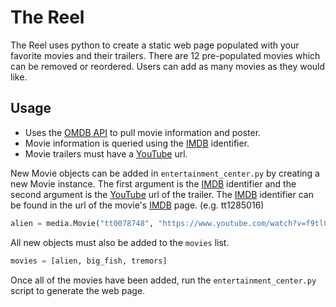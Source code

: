# The Reel
The Reel uses python to create a static web page populated with your favorite movies and their trailers. There are 12 pre-populated movies which can be removed or reordered. Users can add as many movies as they would like.

## Usage
- Uses the [OMDB API](http://www.omdbapi.com/) to pull movie information and poster.
- Movie information is queried using the [IMDB](http://www.imdb.com/) identifier.
- Movie trailers must have a [YouTube](http://www.youtube.com) url.

New Movie objects can be added in `entertainment_center.py` by creating a new Movie instance. The first argument is the [IMDB](http://www.imdb.com/) identifier and the second argument is the [YouTube](http://www.youtube.com) url of the trailer. The [IMDB](http://www.imdb.com/) identifier can be found in the url of the movie's [IMDB](http://www.imdb.com/) page. (e.g. tt1285016)
```python
alien = media.Movie("tt0078748", "https://www.youtube.com/watch?v=f9tlCjlhNtE")
```

All new objects must also be added to the `movies` list.

```python
movies = [alien, big_fish, tremors]
```

Once all of the movies have been added, run the `entertainment_center.py` script to generate the web page.
